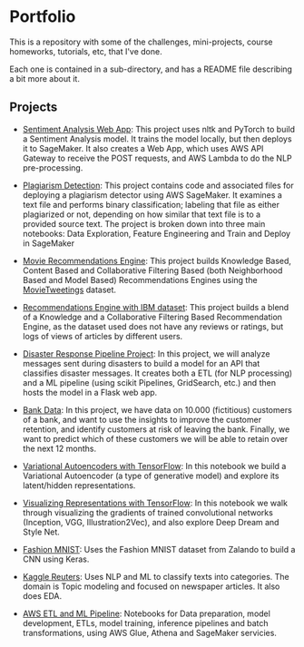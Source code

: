 # Portfolio

This is a repository with some of the challenges, mini-projects, course
homeworks, tutorials, etc, that I've done.

Each one is contained in a sub-directory, and has a README file describing a bit
more about it.

## Projects

* [Sentiment Analysis Web App](https://github.com/maxi-marufo/portfolio/tree/master/Sentiment_Analysis_Web_App):
  This project uses nltk and PyTorch to build a Sentiment Analysis model.
  It trains the model locally, but then deploys it to SageMaker. It also
  creates a Web App, which uses AWS API Gateway to receive the POST
  requests, and AWS Lambda to do the NLP pre-processing.

* [Plagiarism Detection](https://github.com/maxi-marufo/portfolio/tree/master/Plagiarism_Detection):
  This project contains code and associated files for deploying a
  plagiarism detector using AWS SageMaker. It examines a text file and
  performs binary classification; labeling that file as either
  plagiarized or not, depending on how similar that text file is to a
  provided source text. The project is broken down into three main
  notebooks: Data Exploration, Feature Engineering and Train and Deploy
  in SageMaker

* [Movie Recommendations Engine](https://github.com/maxi-marufo/portfolio/blob/master/Movie_Recommendations_Engine):
  This project builds Knowledge Based, Content Based and Collaborative
  Filtering Based (both Neighborhood Based and Model Based)
  Recommendations Engines using the [MovieTweetings](http://crowdrec2013.noahlab.com.hk/papers/crowdrec2013_Dooms.pdf) dataset.

* [Recommendations Engine with IBM dataset](https://github.com/maxi-marufo/portfolio/blob/master/Recommendations_Engine_with_IBM_dataset):
  This project builds a blend of a Knowledge and a Collaborative
  Filtering Based Recommendation Engine, as the dataset used does not
  have any reviews or ratings, but logs of views of articles by
  different users.

* [Disaster Response Pipeline Project](https://github.com/maxi-marufo/portfolio/tree/master/Disaster_Response_Pipeline_Project):
  In this project, we will analyze messages sent during disasters to
  build a model for an API that classifies disaster messages. It creates
  both a ETL (for NLP processing) and a ML pipeline (using scikit
  Pipelines, GridSearch, etc.) and then hosts the model in a Flask web
  app.

* [Bank Data](https://github.com/maxi-marufo/portfolio/tree/master/Bank_Data):
  In this project, we have data on 10.000 (fictitious) customers of a bank,
  and want to use the insights to improve the customer retention, and
  identify customers at risk of leaving the bank. Finally, we want to
  predict which of these customers we will be able to retain over the
  next 12 months.

* [Variational Autoencoders with TensorFlow](https://github.com/maxi-marufo/portfolio/tree/master/VAEs_TensorFlow):
  In this notebook we build a Variational Autoencoder (a type of generative
  model) and explore its latent/hidden representations.

* [Visualizing Representations with TensorFlow](https://github.com/maxi-marufo/portfolio/tree/master/Visualizing_Representations_TensorFlow):
  In this notebook we walk through visualizing the gradients of trained
  convolutional networks (Inception, VGG, Illustration2Vec), and also explore
  Deep Dream and Style Net.

* [Fashion MNIST](https://github.com/maxi-marufo/portfolio/blob/master/Fashion_MNIST/notebook.ipynb):
  Uses the Fashion MNIST dataset from Zalando to build a CNN using Keras.

* [Kaggle Reuters](https://github.com/maxi-marufo/portfolio/blob/master/Kaggle_Reuters/Kaggle_Reuters_Challenge.ipynb):
  Uses NLP and ML to classify texts into categories. The domain is Topic
  modeling and focused on newspaper articles. It also does EDA.

* [AWS ETL and ML Pipeline](https://github.com/maxi-marufo/portfolio/tree/master/AWS_DS_ML_Pipeline):
  Notebooks for Data preparation, model development, ETLs, model training,
  inference pipelines and batch transformations, using AWS Glue, Athena
  and SageMaker servicies.

